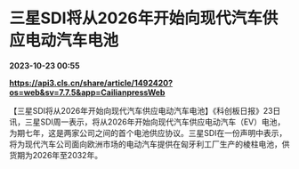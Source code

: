# 三星SDI将从2026年开始向现代汽车供应电动汽车电池

**2023-10-23 00:55**

**https://api3.cls.cn/share/article/1492420?os=web&sv=7.7.5&app=CailianpressWeb**

【三星SDI将从2026年开始向现代汽车供应电动汽车电池】《科创板日报》23日讯，三星SDI周一表示，将从2026年开始向现代汽车供应电动汽车（EV）电池，为期七年，这是两家公司之间的首个电池供应协议。三星SDI在一份声明中表示，将为现代汽车公司面向欧洲市场的电动汽车提供在匈牙利工厂生产的棱柱电池，供货期为2026年至2032年。